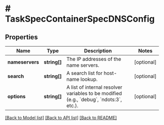 # # TaskSpecContainerSpecDNSConfig

## Properties

Name | Type | Description | Notes
------------ | ------------- | ------------- | -------------
**nameservers** | **string[]** | The IP addresses of the name servers. | [optional] 
**search** | **string[]** | A search list for host-name lookup. | [optional] 
**options** | **string[]** | A list of internal resolver variables to be modified (e.g., &#x60;debug&#x60;, &#x60;ndots:3&#x60;, etc.). | [optional] 

[[Back to Model list]](../../README.md#documentation-for-models) [[Back to API list]](../../README.md#documentation-for-api-endpoints) [[Back to README]](../../README.md)


